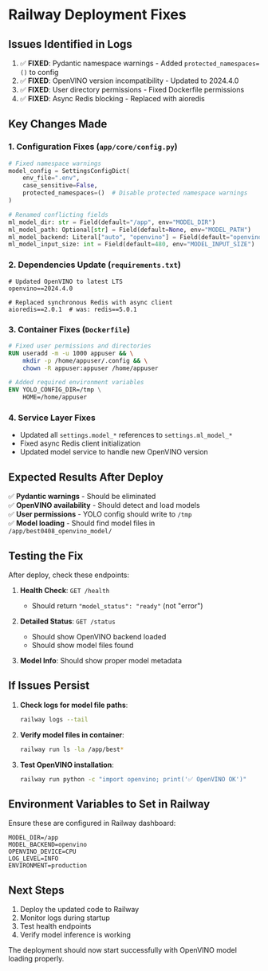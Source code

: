 # Railway Deployment Fixes

## Issues Identified in Logs

1. ✅ **FIXED**: Pydantic namespace warnings - Added `protected_namespaces=()` to config
2. ✅ **FIXED**: OpenVINO version incompatibility - Updated to 2024.4.0 
3. ✅ **FIXED**: User directory permissions - Fixed Dockerfile permissions
4. ✅ **FIXED**: Async Redis blocking - Replaced with aioredis

## Key Changes Made

### 1. Configuration Fixes (`app/core/config.py`)
```python
# Fixed namespace warnings
model_config = SettingsConfigDict(
    env_file=".env", 
    case_sensitive=False,
    protected_namespaces=()  # Disable protected namespace warnings
)

# Renamed conflicting fields
ml_model_dir: str = Field(default="/app", env="MODEL_DIR")
ml_model_path: Optional[str] = Field(default=None, env="MODEL_PATH")
ml_model_backend: Literal["auto", "openvino"] = Field(default="openvino", env="MODEL_BACKEND")
ml_model_input_size: int = Field(default=480, env="MODEL_INPUT_SIZE")
```

### 2. Dependencies Update (`requirements.txt`)
```
# Updated OpenVINO to latest LTS
openvino==2024.4.0

# Replaced synchronous Redis with async client  
aioredis==2.0.1  # was: redis==5.0.1
```

### 3. Container Fixes (`Dockerfile`)
```dockerfile
# Fixed user permissions and directories
RUN useradd -m -u 1000 appuser && \
    mkdir -p /home/appuser/.config && \
    chown -R appuser:appuser /home/appuser

# Added required environment variables
ENV YOLO_CONFIG_DIR=/tmp \
    HOME=/home/appuser
```

### 4. Service Layer Fixes
- Updated all `settings.model_*` references to `settings.ml_model_*`
- Fixed async Redis client initialization
- Updated model service to handle new OpenVINO version

## Expected Results After Deploy

✅ **Pydantic warnings** - Should be eliminated  
✅ **OpenVINO availability** - Should detect and load models  
✅ **User permissions** - YOLO config should write to `/tmp`  
✅ **Model loading** - Should find model files in `/app/best0408_openvino_model/`

## Testing the Fix

After deploy, check these endpoints:

1. **Health Check**: `GET /health`
   - Should return `"model_status": "ready"` (not "error")

2. **Detailed Status**: `GET /status` 
   - Should show OpenVINO backend loaded
   - Should show model files found

3. **Model Info**: Should show proper model metadata

## If Issues Persist

1. **Check logs for model file paths**:
   ```bash
   railway logs --tail
   ```

2. **Verify model files in container**:
   ```bash
   railway run ls -la /app/best*
   ```

3. **Test OpenVINO installation**:
   ```bash
   railway run python -c "import openvino; print('✅ OpenVINO OK')"
   ```

## Environment Variables to Set in Railway

Ensure these are configured in Railway dashboard:

```
MODEL_DIR=/app
MODEL_BACKEND=openvino
OPENVINO_DEVICE=CPU
LOG_LEVEL=INFO
ENVIRONMENT=production
```

## Next Steps

1. Deploy the updated code to Railway
2. Monitor logs during startup
3. Test health endpoints
4. Verify model inference is working

The deployment should now start successfully with OpenVINO model loading properly.